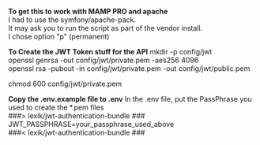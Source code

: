 **To get this to work with MAMP PRO and apache**  
I had to use the symfony/apache-pack.  
It may ask you to run the script as part of the vendor install.  
I chose option "p" (permanent)  

**To Create the JWT Token stuff for the API**
mkdir -p config/jwt  
openssl genrsa -out config/jwt/private.pem -aes256 4096  
openssl rsa -pubout -in config/jwt/private.pem -out config/jwt/public.pem  

chmod 600 config/jwt/private.pem  

**Copy the .env.example file to .env**
In the .env file, put the PassPhrase you used to create the *.pem files  
###> lexik/jwt-authentication-bundle ###  
JWT_PASSPHRASE=your_passphrase_used_above  
###< lexik/jwt-authentication-bundle ###  
